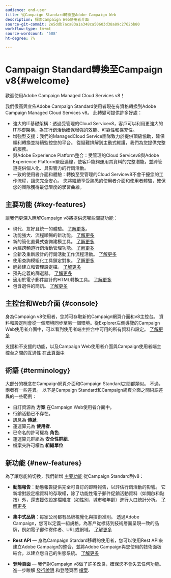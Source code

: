 ```yaml
---
audience: end-user
title: 從Campaign Standard轉換至Adobe Campaign Web
description: 探索Campaign Web使用者介面
source-git-commit: 2e5ddb7aca83a1a348ca50603d38a89c2762bb80
workflow-type: tm+mt
source-wordcount: '588'
ht-degree: 7%

---
```



# Campaign Standard轉換至Campaign v8{#welcome}

<!--
We are thrilled to annonce that you, as a Campaign Standard user, can now benefit from the new version of Adobe Campaign Web User Interface. The migration is seemless and will allow you to use all the intuitive features designed to simplify the creation of personalized cross-channel campaigns. Campaign Web User Interface also brings a connected canvas with Adobe Experience Platform for a unified experience.
-->

歡迎使用Adobe Campaign Managed Cloud Services v8！

我們很高興宣佈Adobe Campaign Standard使用者現在有資格轉換到Adobe Campaign Managed Cloud Services v8。 此轉變可提供許多好處：

* 強大的IT基礎架構：透過受管理的Cloud Servicev8，客戶可以利用更強大的IT基礎架構，為其行銷活動確保增強的效能、可靠性和擴充性。
* 增強型支援：我們的ManagedCloud Service團隊致力於提供頂級協助，確保順利轉換並持續監控您的平台。 從疑難排解到主動式維護，我們為您提供完整的服務。
* 與Adobe Experience Platform整合：受管理的Cloud Servicev8與Adobe Experience Platform緊密連線，使客戶能夠運用其資料的完整潛能，並跨管道提供個人化、具影響力的行銷活動。
* 一致的使用者介面和體驗：轉換至受管理的Cloud Servicev8不會干擾您的工作流程，讓您完全安心。 您將繼續享受熟悉的使用者介面和使用者體驗，確保您的團隊獲得最低限度的學習曲線。

<!--
As a Campaign Standard user, we now offer you a way to migrate to Adobe Campaign v8. You will benefit from both the new Campaign Web interface and the v8 console.
-->

## 主要功能 {#key-features}

讓我們更深入瞭解Campaign v8將提供您哪些關鍵功能：

* 現代、友好且統一的體驗。 [了解更多](../get-started/connect-to-campaign.md)。
* 功能強大、流程順暢的新功能。 [了解更多](../get-started/user-interface.md)
* 新的簡化直覺式查詢建模工具。 [了解更多](../query/query-modeler-overview.md)
* 內建跨頻道行銷活動管理功能。 [了解更多](../msg/gs-messages.md)
* 全新及重新設計的行銷活動工作流程活動。 [了解更多](../workflows/gs-workflows.md)
* 使用查詢模組化工具鎖定對象。 [了解更多](../query/query-modeler-overview.md)
* 輕鬆建立和管理設定檔。 [了解更多](../audience/about-recipients.md)
* 預先定義的篩選器。 [了解更多](../get-started/predefined-filters.md)
* 適用於電子郵件設計的HTML轉換工具。 [了解更多](../email/existing-content.md)
* 包含選件的簡訊。 [了解更多](../msg/offers.md)

## 主控台和Web介面 {#console}

身為Campaign v8使用者，您將可存取新的Campaign網頁介面和v8主控台。 資料和設定則會從一個環境同步至另一個環境。從Explorer左側導覽的Campaign Web使用者介面中，可以看到使用者端主控台中可用的所有資料和設定。 [了解更多](../get-started/user-interface.md#user-interface-explorer)

支援和不支援的功能，以及Campaign Web使用者介面與Campaign使用者端主控台之間的互通性 [在此頁面中](../get-started/capability-matrix.md)

## 術語 {#terminology}

大部分的概念在Campaign網頁介面和Campaign Standard之間都類似。 不過，兩者有一些差異。 以下是Campaign Standard和Campaign網頁介面之間術語差異的一些範例：

<!--
* Profiles are **Recipients** in the console. [Learn more](../audience/gs-audiences-recipients.md).
* Test profiles are **Seed addresses**. [Learn more](../preview-test/test-deliveries.md).
* The delivery preparation is the **Delivery analysis**. [Learn more](../monitor/prepare-send.md).
* Audiences are **Lists**. [Learn more](../audience/gs-audiences-recipients.md).
-->

* 自訂資源為 **方案** 在Campaign Web使用者介面中。
* 行銷活動已不存在。
* 訊息為 **傳遞**.
* 運運算元為 **使用者**.
* 已命名的許可權為 **角色**.
* 運運算元群組為 **安全性群組**.
* 檔案夾許可權為 **組織單位**

## 新功能 {#new-features}

為了讓您能夠切換，我們新增 [主要功能](https://experienceleague.adobe.com/docs/experience-cloud/campaign/campaign-standard-migration-home.html) 從Campaign Standard到v8：

* **動態報告**：動態報告提供完全可自訂的即時報告，以評估行銷活動的影響。 它新增對設定檔資料的存取權，除了功能性電子郵件促銷活動資料（如開啟和點按）外，還支援依設定檔維度（如性別、城市和年齡）進行人口統計分析。 [了解更多](https://experienceleague.adobe.com/docs/experience-cloud/campaign/reporting/get-started-reporting.html)

* **集中式品牌**：每家公司都有品牌視覺化與技術准則。 透過Adobe Campaign，您可以定義一組規格，為客戶從標誌到技術層面呈現一致的品牌，例如電子郵件寄件者、URL或網域。 [了解更多](https://experienceleague.adobe.com/docs/experience-cloud/campaign/branding/branding-gs.html)

* **Rest API**  — 身為Campaign Stardard移轉的使用者，您可以使用Rest API來建立Adobe Campaign的整合，並將Adobe Campaign與您使用的技術面板結合，以建立您自己的生態系統。 [了解更多](https://experienceleague.adobe.com/docs/experience-cloud/campaign/apis/get-started-apis.html)

* **登陸頁面**  — 我們對Campaign v8做了許多改良，確保您不會失去任何功能。 進一步瞭解 [發行說明](../rn/release-notes.md#new-24-4) 和登陸頁面 [檔案](../landing-pages/get-started-lp.md).

<!--
* Delivery Alerting: In addition to viewing notifications directly in Campaign, Adobe Campaign also provides an email alerting system to trigger email alerts to users or external stakeholders of important system activities. Create, manage, and receive customizable alerts and dashboards to keep track of delivery successes or failures. Adobe Campaign Delivery Alerting boosts efficiency by keeping all involved Adobe Campaign users in a company automatically informed about the delivery execution status, via email and dashboard. 

* Landing Pages: Landing pages are web forms that can be used to capture information on your audiences, offer subscriptions to a service, display data and grow your database. Landing pages can also be used for acquiring or updating existing profiles, and to set up a double opt-in mechanism, allowing you to to protect the platform from wrong or invalid email addresses, or spambots. [Learn more](../landing-pages/get-started-lp.md)
-->
